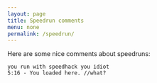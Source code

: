 ```yaml
---
layout: page
title: Speedrun comments
menu: none
permalink: /speedrun/
---
```


Here are some nice comments about speedruns:

```
you run with speedhack you idiot
5:16 - You loaded here.﻿ //what?

```

